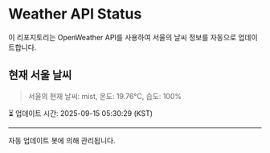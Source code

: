 
# Weather API Status

이 리포지토리는 OpenWeather API를 사용하여 서울의 날씨 정보를 자동으로 업데이트합니다.

## 현재 서울 날씨
> 서울의 현재 날씨: mist, 온도: 19.76°C, 습도: 100%

⏳ 업데이트 시간: 2025-09-15 05:30:29 (KST)

---
자동 업데이트 봇에 의해 관리됩니다.
